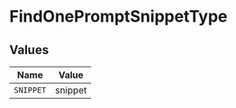 # FindOnePromptSnippetType


## Values

| Name      | Value     |
| --------- | --------- |
| `SNIPPET` | snippet   |